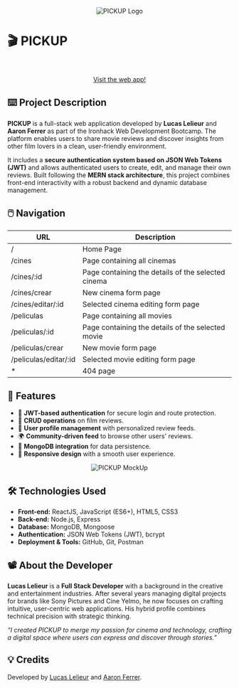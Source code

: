 
<p align="center">
  <img src="https://res.cloudinary.com/lucaslelieur/image/upload/v1736788255/LOGO_blanca_kkwqzh.png" alt="PICKUP Logo">
</p>

# 🎬 **PICKUP**

<br>

<p align="center">
  <a href="https://lapremiere.netlify.app/">Visit the web app!</a>
</p>

## ⌨️ **Project Description**  
**PICKUP** is a full-stack web application developed by **Lucas Lelieur** and **Aaron Ferrer** as part of the Ironhack Web Development Bootcamp. The platform enables users to share movie reviews and discover insights from other film lovers in a clean, user-friendly environment.

It includes a **secure authentication system based on JSON Web Tokens (JWT)** and allows authenticated users to create, edit, and manage their own reviews. Built following the **MERN stack architecture**, this project combines front-end interactivity with a robust backend and dynamic database management.


## 🖱️ **Navigation**  


| URL                  | Description                                        |
| ----------------     | -------------------------------------------------- | 
| /                    | Home Page                                          |
| /cines               | Page containing all cinemas                        |
| /cines/:id           | Page containing the details of the selected cinema |
| /cines/crear         | New cinema form page                               |
| /cines/editar/:id    | Selected cinema editing form page                  |
| /peliculas           | Page containing all movies                         |
| /peliculas/:id       | Page containing the details of the selected movie  |
| /peliculas/crear     | New movie form page                                |
| /peliculas/editar/:id| Selected movie editing form page                   |
| *                    | 404 page                                           |


## 🚀 **Features**  

- 🔐 **JWT-based authentication** for secure login and route protection.
- 📝 **CRUD operations** on film reviews.
- 👥 **User profile management** with personalized review feeds.
- 🌍 **Community-driven feed** to browse other users' reviews.
- 💾 **MongoDB integration** for data persistence.
- 📱 **Responsive design** with a smooth user experience.

  
<p align="center">
  <img src="https://res.cloudinary.com/lucaslelieur/image/upload/v1742816384/PICKUP_MockUp_pl3si8.png" alt="PICKUP MockUp">
</p>

## 🛠️ **Technologies Used**  

- **Front-end:** ReactJS, JavaScript (ES6+), HTML5, CSS3
- **Back-end:** Node.js, Express
- **Database:** MongoDB, Mongoose
- **Authentication:** JSON Web Tokens (JWT), bcrypt
- **Deployment & Tools:** GitHub, Git, Postman

## 📽️ **About the Developer**
**Lucas Lelieur** is a **Full Stack Developer** with a background in the creative and entertainment industries. After several years managing digital projects for brands like Sony Pictures and Cine Yelmo, he now focuses on crafting intuitive, user-centric web applications. His hybrid profile combines technical precision with strategic thinking.

*“I created PICKUP to merge my passion for cinema and technology, crafting a digital space where users can express and discover through stories.”*

## 💡 **Credits**

Developed by <a href="https://github.com/Lelieur">Lucas Lelieur</a> and <a href="https://github.com/https://github.com/AaronFerrer-VLC">Aaron Ferrer</a>.


